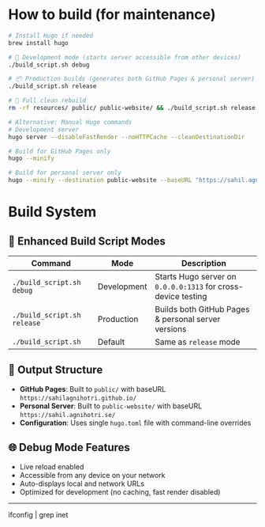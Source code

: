 # How to build (for maintenance)

```sh
# Install Hugo if needed
brew install hugo

# 🚀 Development mode (starts server accessible from other devices)
./build_script.sh debug

# 📦 Production builds (generates both GitHub Pages & personal server)
./build_script.sh release

# 🧹 Full clean rebuild
rm -rf resources/ public/ public-website/ && ./build_script.sh release

# Alternative: Manual Hugo commands
# Development server
hugo server --disableFastRender --noHTTPCache --cleanDestinationDir

# Build for GitHub Pages only
hugo --minify

# Build for personal server only
hugo --minify --destination public-website --baseURL "https://sahil.agnihotri.se/"
```

# Build System

## 🎯 **Enhanced Build Script Modes**

| Command | Mode | Description |
|---------|------|-------------|
| `./build_script.sh debug` | Development | Starts Hugo server on `0.0.0.0:1313` for cross-device testing |
| `./build_script.sh release` | Production | Builds both GitHub Pages & personal server versions |
| `./build_script.sh` | Default | Same as `release` mode |

## 📁 **Output Structure**
- **GitHub Pages**: Built to `public/` with baseURL `https://sahilagnihotri.github.io/`
- **Personal Server**: Built to `public-website/` with baseURL `https://sahil.agnihotri.se/`
- **Configuration**: Uses single `hugo.toml` file with command-line overrides

## 🌐 **Debug Mode Features**
- Live reload enabled
- Accessible from any device on your network
- Auto-displays local and network URLs
- Optimized for development (no caching, fast render disabled)

---

ifconfig | grep inet